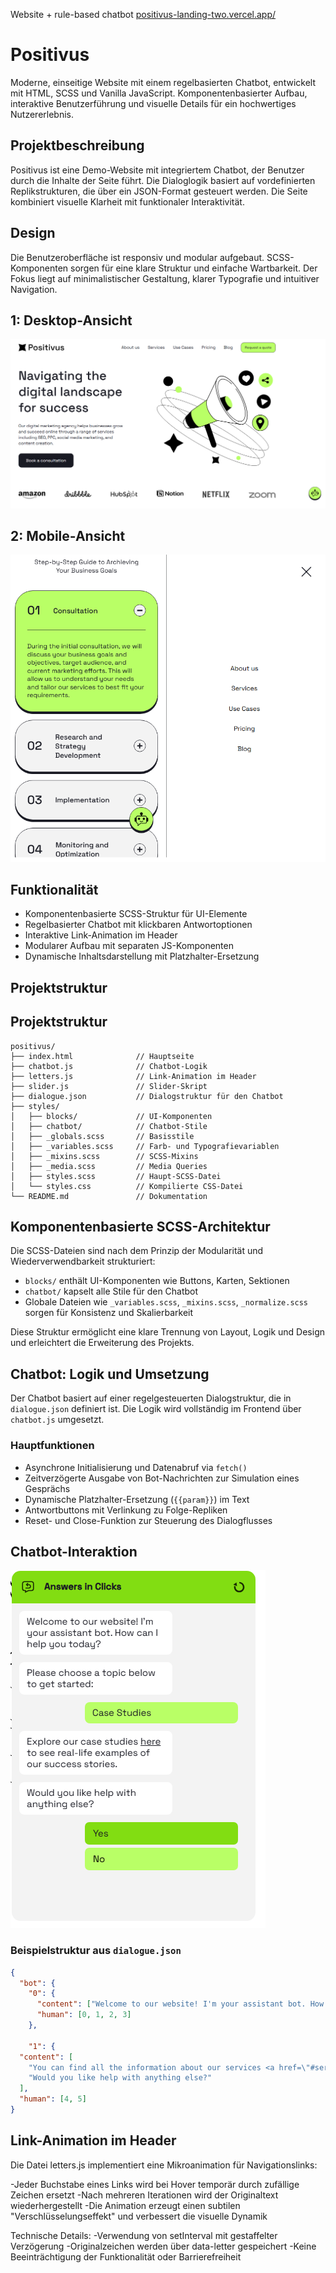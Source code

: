 Website + rule-based chatbot 
[positivus-landing-two.vercel.app/](https://positivus-landing-two.vercel.app/)

# Positivus

Moderne, einseitige Website mit einem regelbasierten Chatbot, entwickelt mit HTML, SCSS und Vanilla JavaScript.
Komponentenbasierter Aufbau, interaktive Benutzerführung und visuelle Details für ein hochwertiges Nutzererlebnis.

## Projektbeschreibung

Positivus ist eine Demo-Website mit integriertem Chatbot, der Benutzer durch die Inhalte der Seite führt.
Die Dialoglogik basiert auf vordefinierten Replikstrukturen, die über ein JSON-Format gesteuert werden. Die Seite kombiniert visuelle Klarheit mit funktionaler Interaktivität.

## Design

Die Benutzeroberfläche ist responsiv und modular aufgebaut.
SCSS-Komponenten sorgen für eine klare Struktur und einfache Wartbarkeit.
Der Fokus liegt auf minimalistischer Gestaltung, klarer Typografie und intuitiver Navigation.

## 1: Desktop-Ansicht
![Desktop-Ansicht](https://github.com/LindtAna/positivus/blob/main/positiv.png?raw=true)



##  2: Mobile-Ansicht
![Mobile-Ansicht](https://github.com/LindtAna/positivus/blob/main/positivus%20mobile.png?raw=true)


## Funktionalität
- Komponentenbasierte SCSS-Struktur für UI-Elemente
- Regelbasierter Chatbot mit klickbaren Antwortoptionen
- Interaktive Link-Animation im Header
- Modularer Aufbau mit separaten JS-Komponenten
- Dynamische Inhaltsdarstellung mit Platzhalter-Ersetzung

## Projektstruktur

## Projektstruktur

```text
positivus/
├── index.html              // Hauptseite
├── chatbot.js              // Chatbot-Logik
├── letters.js              // Link-Animation im Header
├── slider.js               // Slider-Skript
├── dialogue.json           // Dialogstruktur für den Chatbot
├── styles/
│   ├── blocks/             // UI-Komponenten
│   ├── chatbot/            // Chatbot-Stile
│   ├── _globals.scss       // Basisstile
│   ├── _variables.scss     // Farb- und Typografievariablen
│   ├── _mixins.scss        // SCSS-Mixins
│   ├── _media.scss         // Media Queries
│   ├── styles.scss         // Haupt-SCSS-Datei
│   └── styles.css          // Kompilierte CSS-Datei
└── README.md               // Dokumentation
```



## Komponentenbasierte SCSS-Architektur

Die SCSS-Dateien sind nach dem Prinzip der Modularität und Wiederverwendbarkeit strukturiert:

- `blocks/` enthält UI-Komponenten wie Buttons, Karten, Sektionen
- `chatbot/` kapselt alle Stile für den Chatbot
- Globale Dateien wie `_variables.scss`, `_mixins.scss`, `_normalize.scss` sorgen für Konsistenz und Skalierbarkeit

Diese Struktur ermöglicht eine klare Trennung von Layout, Logik und Design und erleichtert die Erweiterung des Projekts.

## Chatbot: Logik und Umsetzung

Der Chatbot basiert auf einer regelgesteuerten Dialogstruktur, die in `dialogue.json` definiert ist. Die Logik wird vollständig im Frontend über `chatbot.js` umgesetzt.

### Hauptfunktionen

- Asynchrone Initialisierung und Datenabruf via `fetch()`
- Zeitverzögerte Ausgabe von Bot-Nachrichten zur Simulation eines Gesprächs
- Dynamische Platzhalter-Ersetzung (`{{param}}`) im Text
- Antwortbuttons mit Verlinkung zu Folge-Repliken
- Reset- und Close-Funktion zur Steuerung des Dialogflusses


## Chatbot-Interaktion
![ChatBot](https://github.com/LindtAna/positivus/blob/main/chatbot.png?raw=true)

### Beispielstruktur aus `dialogue.json`

```json
{
  "bot": {
    "0": {
      "content": ["Welcome to our website! I'm your assistant bot. How can I help you today?", "Please choose a topic below to get started:"],
      "human": [0, 1, 2, 3]
    },

    "1": {
  "content": [
    "You can find all the information about our services <a href=\"#services\">here</a>.",
    "Would you like help with anything else?"
  ],
  "human": [4, 5]
}
```

## Link-Animation im Header
Die Datei letters.js implementiert eine Mikroanimation für Navigationslinks:

-Jeder Buchstabe eines Links wird bei Hover temporär durch zufällige Zeichen ersetzt
-Nach mehreren Iterationen wird der Originaltext wiederhergestellt
-Die Animation erzeugt einen subtilen "Verschlüsselungseffekt" und verbessert die visuelle Dynamik

Technische Details:
-Verwendung von setInterval mit gestaffelter Verzögerung
-Originalzeichen werden über data-letter gespeichert
-Keine Beeinträchtigung der Funktionalität oder Barrierefreiheit





